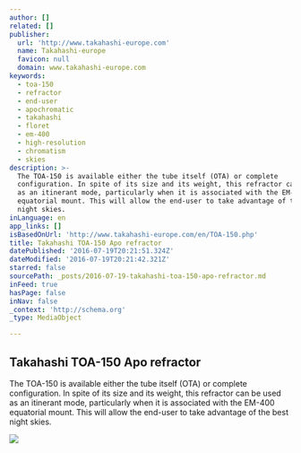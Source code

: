 ```yaml
---
author: []
related: []
publisher:
  url: 'http://www.takahashi-europe.com'
  name: Takahashi-europe
  favicon: null
  domain: www.takahashi-europe.com
keywords:
  - toa-150
  - refractor
  - end-user
  - apochromatic
  - takahashi
  - floret
  - em-400
  - high-resolution
  - chromatism
  - skies
description: >-
  The TOA-150 is available either the tube itself (OTA) or complete
  configuration. In spite of its size and its weight, this refractor can be used
  as an itinerant mode, particularly when it is associated with the EM-400
  equatorial mount. This will allow the end-user to take advantage of the best
  night skies.
inLanguage: en
app_links: []
isBasedOnUrl: 'http://www.takahashi-europe.com/en/TOA-150.php'
title: Takahashi TOA-150 Apo refractor
datePublished: '2016-07-19T20:21:51.324Z'
dateModified: '2016-07-19T20:21:42.321Z'
starred: false
sourcePath: _posts/2016-07-19-takahashi-toa-150-apo-refractor.md
inFeed: true
hasPage: false
inNav: false
_context: 'http://schema.org'
_type: MediaObject

---
```

<article style=""><h1>Takahashi TOA-150 Apo refractor</h1><p>The TOA-150 is available either the tube itself (OTA) or complete configuration. In spite of its size and its weight, this refractor can be used as an itinerant mode, particularly when it is associated with the EM-400 equatorial mount. This will allow the end-user to take advantage of the best night skies.</p><img src="http://www.takahashi-europe.com/images/products/toa150/TOA-150_profil_300.jpg" /></article>